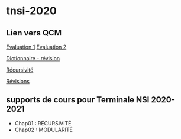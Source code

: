# tnsi-2020
## Lien vers QCM
[Evaluation 1](https://genumsi.inria.fr/qcm.php?h=86957331e53102ed79c0c740521aa4cc)
[Evaluation 2](https://genumsi.inria.fr/qcm.php?h=2dc4c8508c1aa38e2a4eeb5913222f91)

[Dictionnaire - révision](https://genumsi.inria.fr/qcm.php?h=0a49e141026bec9f60d056b4515dfbc9)

[Récursivité](https://genumsi.inria.fr/qcm.php?h=cf4244c08fa38c7c0e611edfac246f7b)


[Révisions](https://genumsi.inria.fr/qcm.php?h=9428efc5541a76c91fc75d41151c85a5)



## supports de cours pour Terminale NSI 2020-2021
- Chap01 : RÉCURSIVITÉ
- Chap02 : MODULARITÉ

